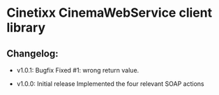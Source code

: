 Cinetixx CinemaWebService client library
========================================

Changelog:
----------

* v1.0.1: Bugfix
    Fixed #1: wrong return value.
	
* v1.0.0: Initial release
    Implemented the four relevant SOAP actions
